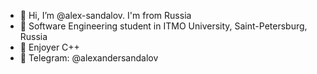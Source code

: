 - 👋 Hi, I’m @alex-sandalov. I'm from Russia
- 👾 Software Engineering student in ITMO University, Saint-Petersburg, Russia
- 🫠 Enjoyer C++
- 👋 Telegram: @alexandersandalov
